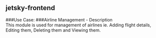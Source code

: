## jetsky-frontend

###Use Case:
###Airline Management - Description<br>
This module is used for management of airlines ie. Adding flight details, Editing them, Deleting them and Viewing them.
